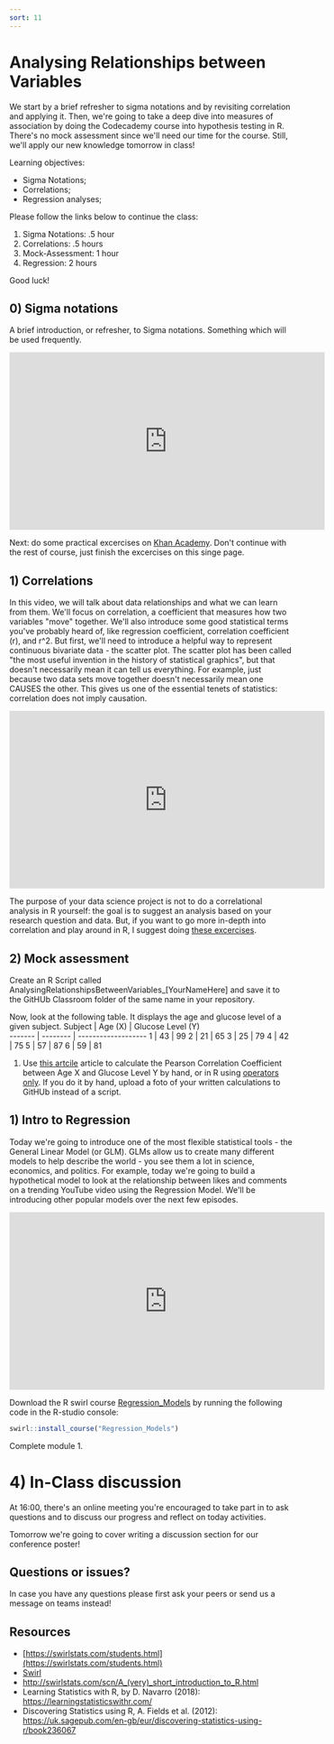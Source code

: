 ```yaml
---
sort: 11
---
```


# Analysing Relationships between Variables

We start by a brief refresher to sigma notations and by revisiting correlation and applying it. Then, we're going to take a deep dive into measures of association by doing the Codecademy course into hypothesis testing in R. There's no mock assessment since we'll need our time for the course. Still, we'll apply our new knowledge tomorrow in class!

Learning objectives:
- Sigma Notations;
- Correlations;
- Regression analyses;



Please follow the links below to continue the class:
1. Sigma Notations: .5 hour
2. Correlations: .5 hours
3. Mock-Assessment: 1 hour
1. Regression: 2 hours



Good luck!

## 0) Sigma notations
A brief introduction, or refresher, to Sigma notations. Something which will be used frequently.
<iframe width="560" height="315" src="https://www.youtube.com/embed/5jwXThH6fg4" title="YouTube video player" frameborder="0" allow="accelerometer; autoplay; clipboard-write; encrypted-media; gyroscope; picture-in-picture" allowfullscreen></iframe>

Next: do some practical excercises on [Khan Academy](https://www.khanacademy.org/math/ap-calculus-ab/ab-integration-new/ab-6-3/a/review-summation-notation). Don't continue with the rest of course, just finish the excercises on this singe page.

## 1) Correlations
In this video, we will talk about data relationships and what we can learn from them. We'll focus on correlation, a coefficient that measures how two variables "move" together. We'll also introduce some good statistical terms you've probably heard of, like regression coefficient, correlation coefficient (r), and r^2. But first, we'll need to introduce a helpful way to represent continuous bivariate data - the scatter plot. The scatter plot has been called "the most useful invention in the history of statistical graphics", but that doesn't necessarily mean it can tell us everything. For example, just because two data sets move together doesn't necessarily mean one CAUSES the other. This gives us one of the essential tenets of statistics: correlation does not imply causation.
<iframe width="560" height="315" src="https://www.youtube.com/embed/GtV-VYdNt_g" title="YouTube video player" frameborder="0" allow="accelerometer; autoplay; clipboard-write; encrypted-media; gyroscope; picture-in-picture" allowfullscreen></iframe>

The purpose of your data science project is not to do a correlational analysis in R yourself: the goal is to suggest an analysis based on your research question and data. But, if you want to go more in-depth into correlation and play around in R, I suggest doing [these excercises](https://www.r-bloggers.com/2017/04/correlation-and-correlogram-exercises/).

## 2) Mock assessment
 Create an R Script called AnalysingRelationshipsBetweenVariables_[YourNameHere] and save it to the GitHUb Classroom folder of the same name in your repository.

 Now, look at the following table. It displays the age and glucose level of a given subject.
Subject   |  Age (X)  |  Glucose Level (Y)  
 -------  |  -------- | -------------------
 1        |   43      |   99
 2        |   21      |   65
 3        |   25      |   79
 4        |   42      |   75
 5        |   57      |   87
 6        |   59      |   81

 1. Use [this artcile](https://www.statology.org/correlation-coefficient-by-hand/) article to calculate the Pearson Correlation Coefficient between Age X and Glucose Level Y by hand, or in R using [operators only](https://www.datamentor.io/r-programming/operator/). If you do it by hand, upload a foto of your written calculations to GitHUb instead of a script.


## 1) Intro to Regression
Today we're going to introduce one of the most flexible statistical tools - the General Linear Model (or GLM). GLMs allow us to create many different models to help describe the world - you see them a lot in science, economics, and politics. For example, today we're going to build a hypothetical model to look at the relationship between likes and comments on a trending YouTube video using the Regression Model. We'll be introducing other popular models over the next few episodes.
<iframe width="560" height="315" src="https://www.youtube.com/embed/WWqE7YHR4Jc" title="YouTube video player" frameborder="0" allow="accelerometer; autoplay; clipboard-write; encrypted-media; gyroscope; picture-in-picture" allowfullscreen></iframe>

Download the R swirl course [Regression_Models](https://github.com/swirldev/swirl_courses) by running the following code in the R-studio console:
```R
swirl::install_course("Regression_Models")
```
Complete module 1.



# 4)  In-Class discussion
At 16:00, there's an online meeting you're encouraged to take part in to ask questions and to discuss our progress and reflect on today activities.

Tomorrow we're going to cover writing a discussion section for our conference poster!


## Questions or issues?
In case you have any questions please first ask your peers or send us a message on teams instead!

## Resources
- [https://swirlstats.com/students.html](https://swirlstats.com/students.html)
- [Swirl](https://swirlstats.com/help.html)
- http://swirlstats.com/scn/A_(very)_short_introduction_to_R.html
- Learning Statistics with R, by D. Navarro (2018):  https://learningstatisticswithr.com/  
- Discovering Statistics using R, A. Fields et al. (2012): https://uk.sagepub.com/en-gb/eur/discovering-statistics-using-r/book236067  
